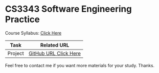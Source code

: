 # CS3343 Software Engineering Practice

Course Syllabus: [Click Here](https://www.cityu.edu.hk/catalogue/ug/201415/course/CS3343.pdf)

| Task | Related URL |
| -- | -- |
| Project | [GitHub URL Click Here](https://github.com/ITokla/CS3343) |

Feel free to contact me if you want more materials for your study. Thanks.
